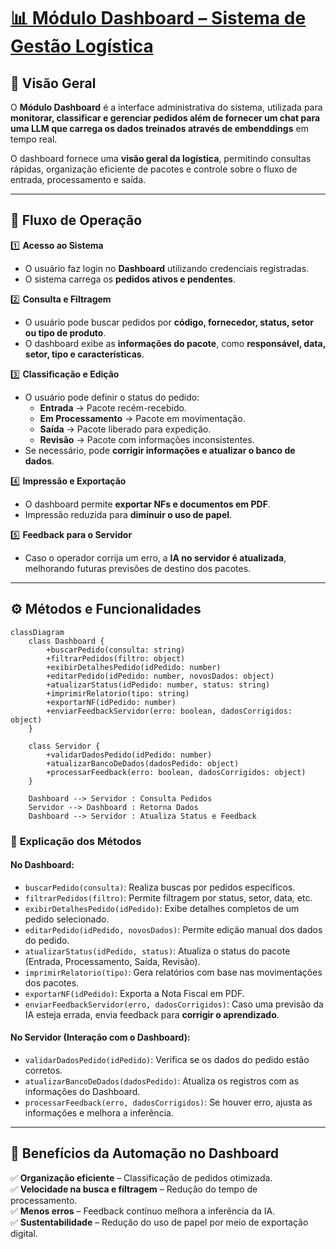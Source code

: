 
# [📊 Módulo Dashboard – Sistema de Gestão Logística](https://wireframe.cc/pro/pp/5ac75052e862047)

## 🚀 Visão Geral
O **Módulo Dashboard** é a interface administrativa do sistema, utilizada para **monitorar, classificar e gerenciar pedidos além de fornecer um chat para uma LLM que carrega os dados treinados através de embenddings** em tempo real.  

O dashboard fornece uma **visão geral da logística**, permitindo consultas rápidas, organização eficiente de pacotes e controle sobre o fluxo de entrada, processamento e saída.

---

## 📜 Fluxo de Operação

1️⃣ **Acesso ao Sistema**
   - O usuário faz login no **Dashboard** utilizando credenciais registradas.
   - O sistema carrega os **pedidos ativos e pendentes**.

2️⃣ **Consulta e Filtragem**
   - O usuário pode buscar pedidos por **código, fornecedor, status, setor ou tipo de produto**.
   - O dashboard exibe as **informações do pacote**, como **responsável, data, setor, tipo e características**.

3️⃣ **Classificação e Edição**
   - O usuário pode definir o status do pedido:
     - **Entrada** → Pacote recém-recebido.
     - **Em Processamento** → Pacote em movimentação.
     - **Saída** → Pacote liberado para expedição.
     - **Revisão** → Pacote com informações inconsistentes.
   - Se necessário, pode **corrigir informações e atualizar o banco de dados**.

4️⃣ **Impressão e Exportação**
   - O dashboard permite **exportar NFs e documentos em PDF**.
   - Impressão reduzida para **diminuir o uso de papel**.

5️⃣ **Feedback para o Servidor**
   - Caso o operador corrija um erro, a **IA no servidor é atualizada**, melhorando futuras previsões de destino dos pacotes.

---

## ⚙️ Métodos e Funcionalidades

```mermaid
classDiagram
    class Dashboard {
        +buscarPedido(consulta: string)
        +filtrarPedidos(filtro: object)
        +exibirDetalhesPedido(idPedido: number)
        +editarPedido(idPedido: number, novosDados: object)
        +atualizarStatus(idPedido: number, status: string)
        +imprimirRelatorio(tipo: string)
        +exportarNF(idPedido: number)
        +enviarFeedbackServidor(erro: boolean, dadosCorrigidos: object)
    }

    class Servidor {
        +validarDadosPedido(idPedido: number)
        +atualizarBancoDeDados(dadosPedido: object)
        +processarFeedback(erro: boolean, dadosCorrigidos: object)
    }

    Dashboard --> Servidor : Consulta Pedidos
    Servidor --> Dashboard : Retorna Dados
    Dashboard --> Servidor : Atualiza Status e Feedback
```

### 📌 **Explicação dos Métodos**
#### **No Dashboard:**
- `buscarPedido(consulta)`: Realiza buscas por pedidos específicos.
- `filtrarPedidos(filtro)`: Permite filtragem por status, setor, data, etc.
- `exibirDetalhesPedido(idPedido)`: Exibe detalhes completos de um pedido selecionado.
- `editarPedido(idPedido, novosDados)`: Permite edição manual dos dados do pedido.
- `atualizarStatus(idPedido, status)`: Atualiza o status do pacote (Entrada, Processamento, Saída, Revisão).
- `imprimirRelatorio(tipo)`: Gera relatórios com base nas movimentações dos pacotes.
- `exportarNF(idPedido)`: Exporta a Nota Fiscal em PDF.
- `enviarFeedbackServidor(erro, dadosCorrigidos)`: Caso uma previsão da IA esteja errada, envia feedback para **corrigir o aprendizado**.

#### **No Servidor (Interação com o Dashboard):**
- `validarDadosPedido(idPedido)`: Verifica se os dados do pedido estão corretos.
- `atualizarBancoDeDados(dadosPedido)`: Atualiza os registros com as informações do Dashboard.
- `processarFeedback(erro, dadosCorrigidos)`: Se houver erro, ajusta as informações e melhora a inferência.

---

## 🎯 Benefícios da Automação no Dashboard
✅ **Organização eficiente** – Classificação de pedidos otimizada.  
✅ **Velocidade na busca e filtragem** – Redução do tempo de processamento.  
✅ **Menos erros** – Feedback contínuo melhora a inferência da IA.  
✅ **Sustentabilidade** – Redução do uso de papel por meio de exportação digital.  